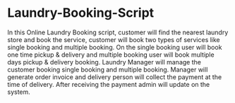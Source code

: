 # Laundry-Booking-Script
In this Online Laundry Booking script, customer will find the nearest laundry store and book the service, customer will book two types of services like single booking and multiple booking. On the single booking user will book one time pickup &amp; delivery and multiple booking user will book multiple days pickup &amp; delivery booking. Laundry Manager will manage the customer booking single booking and multiple booking. Manager will generate order invoice and delivery person will collect the payment at the time of delivery. After receiving the payment admin will update on the system.
